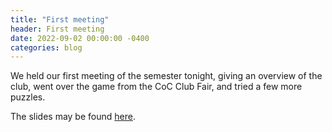 ```yaml
---
title: "First meeting"
header: First meeting
date: 2022-09-02 00:00:00 -0400
categories: blog
---
```


We held our first meeting of the semester tonight, giving an overview of the
club, went over the game from the CoC Club Fair, and tried a few more puzzles.

The slides may be found
[here](https://docs.google.com/presentation/d/15ly-c9r2FnC2XMvx-3Xh_1_pNkW5vOfqIP-2NJl2BFg/edit?usp=sharing).

